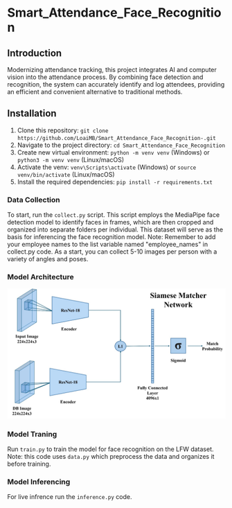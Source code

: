 # Smart_Attendance_Face_Recognition
## Introduction

Modernizing attendance tracking, this project integrates AI and computer vision into the attendance process. By combining face detection and recognition, the system can accurately identify and log attendees, providing an efficient and convenient alternative to traditional methods.

## Installation

1. Clone this repository: `git clone https://github.com/LoaiMB/Smart_Attendance_Face_Recognition-.git`
2. Navigate to the project directory: `cd Smart_Attendance_Face_Recognition`
3. Create new virtual environment: `python -m venv venv` (Windows) or `python3 -m venv venv` (Linux/macOS)
4. Activate the venv: `venv\Scripts\activate` (Windows) or `source venv/bin/activate` (Linux/macOS) 
5. Install the required dependencies: `pip install -r requirements.txt`

### Data Collection

To start, run the `collect.py` script. This script employs the MediaPipe face detection model to identify faces in frames, which are then cropped and organized into separate folders per individual. This dataset will serve as the basis for inferencing the face recognition model. Note: Remember to add your employee names to the list variable named "employee_names" in collect.py code. As a start, you can collect 5-10 images per person with a variety of angles and poses.

### Model Architecture 
<div align="center">
  <img src="model.jpg" alt="Model">
</div> 
<!-- Insert your project logo if available -->

### Model Traning 
Run `train.py` to train the model for face recognition on the LFW dataset. Note: this code uses `data.py` which preprocess the data and organizes it before training. 
### Model Inferencing 
For live infrence run the `inference.py` code. 
